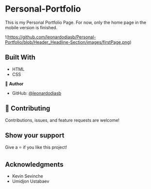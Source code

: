 # Personal-Portfolio

This is my Personal Portfolio Page. For now, only the home page in the mobile version is finished.

!(https://github.com/leonardodiasb/Personal-Portfolio/blob/Header_Headline-Section/images/firstPage.png)


## Built With

- HTML
- CSS


👤 **Author**

- GitHub: [@leonardodiasb](https://github.com/leonardodiasb)

## 🤝 Contributing

Contributions, issues, and feature requests are welcome!

## Show your support

Give a ⭐️ if you like this project!

## Acknowledgments
- Kevin Sevinche
- Umidjon Ustabaev
